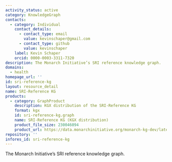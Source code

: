 ```yaml
---
activity_status: active
category: KnowledgeGraph
contacts:
  - category: Individual
    contact_details:
      - contact_type: email
        value: kevinschaper@gmail.com
      - contact_type: github
        value: kevinschaper
    label: Kevin Schaper
    orcid: 0000-0003-3311-7320
description: The Monarch Initiative’s SRI reference knowledge graph.
domains:
  - health
homepage_url: ''
id: sri-reference-kg
layout: resource_detail
name: SRI-Reference KG
products:
  - category: GraphProduct
    description: KGX distribution of the SRI-Reference KG
    format: kgx
    id: sri-reference-kg.graph
    name: SRI-Reference KG (KGX distribution)
    product_file_size: 230046094
    product_url: https://data.monarchinitiative.org/monarch-kg-dev/latest/monarch-kg.tar.gz
repository: ''
infores_id: sri-reference-kg
---
```


The Monarch Initiative’s SRI reference knowledge graph.
